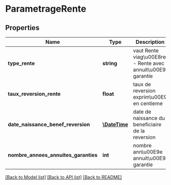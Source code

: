 # ParametrageRente

## Properties
Name | Type | Description | Notes
------------ | ------------- | ------------- | -------------
**type_rente** | **string** | vaut Rente viag\u00E8re - Rente avec annuit\u00E9 garantie | [optional] 
**taux_reversion_rente** | **float** | taux de reversion exprim\u00E9 en centieme | [optional] 
**date_naissance_benef_reversion** | [**\DateTime**](Date.md) | date de naissance du beneficiaire de la reversion | [optional] 
**nombre_annees_annuites_garanties** | **int** | nombre ann\u00E9e annuit\u00E9 garantie | [optional] 

[[Back to Model list]](../README.md#documentation-for-models) [[Back to API list]](../README.md#documentation-for-api-endpoints) [[Back to README]](../README.md)


